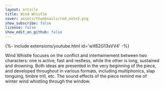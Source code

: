 ```yaml
---
layout: article
title: Wind Whistle 
cover: assets/thumbnails/red_note2.png
show_subscribe: false
license: false
show_edit_on_github: false
---
```


<div>{%- include extensions/youtube.html id='wX62G13sVV4' -%}</div>

Wind Whistle focuses on the conflict and intertwinement between two characters: one is active, fast and restless, while the other is long, sustained and drowning. Both ideas are presented in the very beginning of the piece, and developed throughout in various formats, including multiphonics, slap tonguing, timbre trill, etc. The sound effects of the piece remind me of winter wind whistling through the window. 


